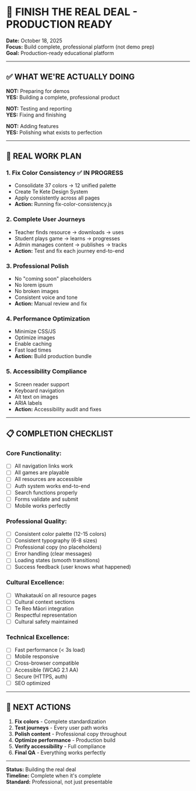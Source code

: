 # 🎯 FINISH THE REAL DEAL - PRODUCTION READY

**Date:** October 18, 2025  
**Focus:** Build complete, professional platform (not demo prep)  
**Goal:** Production-ready educational platform  

---

## ✅ WHAT WE'RE ACTUALLY DOING

**NOT:** Preparing for demos  
**YES:** Building a complete, professional product  

**NOT:** Testing and reporting  
**YES:** Fixing and finishing  

**NOT:** Adding features  
**YES:** Polishing what exists to perfection  

---

## 🔧 REAL WORK PLAN

### **1. Fix Color Consistency** ✅ IN PROGRESS
- Consolidate 37 colors → 12 unified palette
- Create Te Kete Design System
- Apply consistently across all pages
- **Action:** Running fix-color-consistency.js

### **2. Complete User Journeys**
- Teacher finds resource → downloads → uses
- Student plays game → learns → progresses
- Admin manages content → publishes → tracks
- **Action:** Test and fix each journey end-to-end

### **3. Professional Polish**
- No "coming soon" placeholders
- No lorem ipsum
- No broken images
- Consistent voice and tone
- **Action:** Manual review and fix

### **4. Performance Optimization**
- Minimize CSS/JS
- Optimize images
- Enable caching
- Fast load times
- **Action:** Build production bundle

### **5. Accessibility Compliance**
- Screen reader support
- Keyboard navigation
- Alt text on images
- ARIA labels
- **Action:** Accessibility audit and fixes

---

## 📋 COMPLETION CHECKLIST

### **Core Functionality:**
- [ ] All navigation links work
- [ ] All games are playable
- [ ] All resources are accessible
- [ ] Auth system works end-to-end
- [ ] Search functions properly
- [ ] Forms validate and submit
- [ ] Mobile works perfectly

### **Professional Quality:**
- [ ] Consistent color palette (12-15 colors)
- [ ] Consistent typography (6-8 sizes)
- [ ] Professional copy (no placeholders)
- [ ] Error handling (clear messages)
- [ ] Loading states (smooth transitions)
- [ ] Success feedback (user knows what happened)

### **Cultural Excellence:**
- [ ] Whakataukī on all resource pages
- [ ] Cultural context sections
- [ ] Te Reo Māori integration
- [ ] Respectful representation
- [ ] Cultural safety maintained

### **Technical Excellence:**
- [ ] Fast performance (< 3s load)
- [ ] Mobile responsive
- [ ] Cross-browser compatible
- [ ] Accessible (WCAG 2.1 AA)
- [ ] Secure (HTTPS, auth)
- [ ] SEO optimized

---

## 🚀 NEXT ACTIONS

1. **Fix colors** - Complete standardization
2. **Test journeys** - Every user path works
3. **Polish content** - Professional copy throughout
4. **Optimize performance** - Production build
5. **Verify accessibility** - Full compliance
6. **Final QA** - Everything works perfectly

---

**Status:** Building the real deal  
**Timeline:** Complete when it's complete  
**Standard:** Professional, not just presentable  

